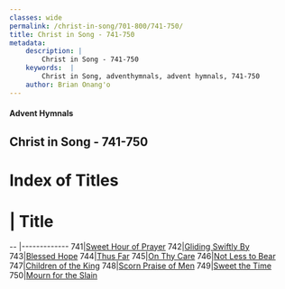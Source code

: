```yaml
---
classes: wide
permalink: /christ-in-song/701-800/741-750/
title: Christ in Song - 741-750
metadata:
    description: |
        Christ in Song - 741-750
    keywords:  |
        Christ in Song, adventhymnals, advent hymnals, 741-750
    author: Brian Onang'o
---
```


#### Advent Hymnals
## Christ in Song - 741-750

# Index of Titles
# | Title                        
-- |-------------
741|[Sweet Hour of Prayer](/christ-in-song/701-800/741-750/Sweet-Hour-of-Prayer)
742|[Gliding Swiftly By](/christ-in-song/701-800/741-750/Gliding-Swiftly-By)
743|[Blessed Hope](/christ-in-song/701-800/741-750/Blessed-Hope)
744|[Thus Far](/christ-in-song/701-800/741-750/Thus-Far)
745|[On Thy Care](/christ-in-song/701-800/741-750/On-Thy-Care)
746|[Not Less to Bear](/christ-in-song/701-800/741-750/Not-Less-to-Bear)
747|[Children of the King](/christ-in-song/701-800/741-750/Children-of-the-King)
748|[Scorn Praise of Men](/christ-in-song/701-800/741-750/Scorn-Praise-of-Men)
749|[Sweet the Time](/christ-in-song/701-800/741-750/Sweet-the-Time)
750|[Mourn for the Slain](/christ-in-song/701-800/741-750/Mourn-for-the-Slain)